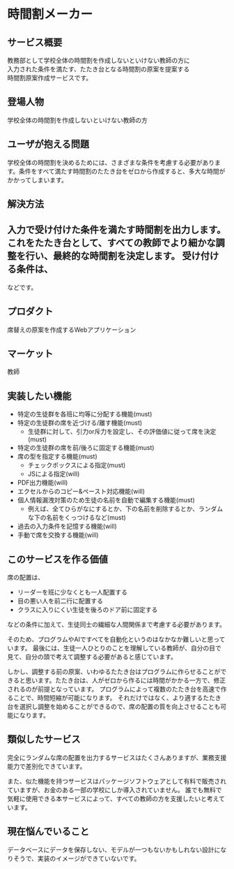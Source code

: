 # 時間割メーカー

## サービス概要
教務部として学校全体の時間割を作成しないといけない教師の方に  
入力された条件を満たす、たたき台となる時間割の原案を提案する  
時間割原案作成サービスです。

## 登場人物
学校全体の時間割を作成しないといけない教師の方

## ユーザが抱える問題
学校全体の時間割を決めるためには、さまざまな条件を考慮する必要があります。条件をすべて満たす時間割のたたき台をゼロから作成すると、多大な時間がかかってしまいます。

## 解決方法
入力で受け付けた条件を満たす時間割を出力します。これをたたき台として、すべての教師でより細かな調整を行い、最終的な時間割を決定します。
受け付ける条件は、
- 
などです。

## プロダクト
席替えの原案を作成するWebアプリケーション

## マーケット
教師

## 実装したい機能
- 特定の生徒群を各班に均等に分配する機能(must)
- 特定の生徒群の席を近づける/離す機能(must)
  - 生徒群に対して、引力or斥力を設定し、その評価値に従って席を決定(must)
- 特定の生徒群の席を前/後ろに固定する機能(must)
- 席の型を指定する機能(must)
  - チェックボックスによる指定(must)
  - JSによる指定(will)
- PDF出力機能(will)
- エクセルからのコピー&ペースト対応機能(will)
- 個人情報漏洩対策のため生徒の名前を自動で編集する機能(must)
  - 例えば、全てひらがなにするとか、下の名前を削除するとか、ランダムな下の名前をくっつけるなど(must)
- 過去の入力条件を記憶する機能(will)
- 手動で席を交換する機能(will)

## このサービスを作る価値
席の配置は、
- リーダーを班に少なくとも一人配置する
- 目の悪い人を前二行に配置する
- クラスに入りにくい生徒を後ろのドア前に固定する  

などの条件に加えて、生徒同士の繊細な人間関係まで考慮する必要があります。  

そのため、プログラムやAIですべてを自動化というのはなかなか難しいと思っています。
最後には、生徒一人ひとりのことを理解している教師が、自分の目で見て、自分の頭で考えて調整する必要があると感じています。  

しかし、調整する前の原案、いわゆるたたき台はプログラムに作らせることができると思います。たたき台は、人がゼロから作るには時間がかかる一方で、修正されるのが前提となっています。
プログラムによって複数のたたき台を高速で作ることで、時間短縮が可能になります。
それだけではなく、より適するたたき台を選択し調整を始めることができるので、席の配置の質を向上させることも可能になります。

## 類似したサービス
完全にランダムな席の配置を出力するサービスはたくさんありますが、業務支援能力で差別化できています。  

また、似た機能を持つサービスはパッケージソフトウェアとして有料で販売されていますが、お金のある一部の学校にしか導入されていません。
誰でも無料で気軽に使用できる本サービスによって、すべての教師の方を支援したいと考えています。

## 現在悩んでいること
データベースにデータを保存しない、モデルが一つもないかもしれない設計になりそうで、実装のイメージができていないです。
